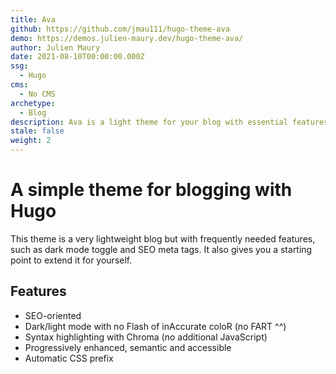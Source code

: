 ```yaml
---
title: Ava
github: https://github.com/jmau111/hugo-theme-ava
demo: https://demos.julien-maury.dev/hugo-theme-ava/
author: Julien Maury
date: 2021-08-10T00:00:00.000Z
ssg:
  - Hugo
cms:
  - No CMS
archetype:
  - Blog
description: Ava is a light theme for your blog with essential features you might dig in.
stale: false
weight: 2
---
```


# A simple theme for blogging with Hugo

This theme is a very lightweight blog but with frequently needed features, such as dark mode toggle and SEO meta tags. It also gives you a starting point to extend it for yourself.

## Features

* SEO-oriented
* Dark/light mode with no Flash of inAccurate coloR (no FART ^^)
* Syntax highlighting with Chroma (no additional JavaScript)  
* Progressively enhanced, semantic and accessible  
* Automatic CSS prefix


